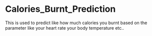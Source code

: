 # Calories_Burnt_Prediction

This is used to predict like how much calories you burnt based on the parameter like your heart rate your body temperature etc..


